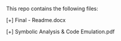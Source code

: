
This repo contains the following files:

  [+] Final - Readme.docx
  
  [+] Symbolic Analysis & Code Emulation.pdf
  
